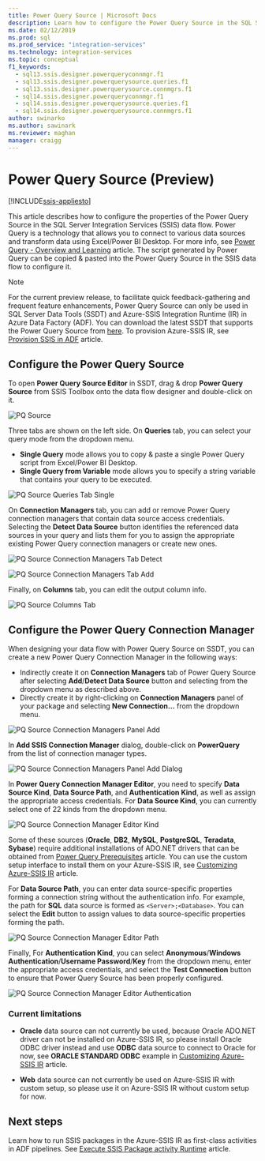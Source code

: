 ```yaml
---
title: Power Query Source | Microsoft Docs
description: Learn how to configure the Power Query Source in the SQL Server Integration Services data flow
ms.date: 02/12/2019
ms.prod: sql
ms.prod_service: "integration-services"
ms.technology: integration-services
ms.topic: conceptual
f1_keywords: 
  - sql13.ssis.designer.powerqueryconnmgr.f1
  - sql13.ssis.designer.powerquerysource.queries.f1
  - sql13.ssis.designer.powerquerysource.connmgrs.f1
  - sql14.ssis.designer.powerqueryconnmgr.f1
  - sql14.ssis.designer.powerquerysource.queries.f1
  - sql14.ssis.designer.powerquerysource.connmgrs.f1
author: swinarko
ms.author: sawinark
ms.reviewer: maghan
manager: craigg
---
```

# Power Query Source (Preview)

[!INCLUDE[ssis-appliesto](../../includes/ssis-appliesto-ssvrpluslinux-asdb-asdw-xxx.md)]



This article describes how to configure the properties of the Power Query Source in the SQL Server Integration Services (SSIS) data flow. Power Query is a technology that allows you to connect to various data sources and transform data using Excel/Power BI Desktop. For more info, see [Power Query - Overview and Learning](https://support.office.com/article/power-query-overview-and-learning-ed614c81-4b00-4291-bd3a-55d80767f81d) article. The script generated by Power Query can be copied & pasted into the Power Query Source in the SSIS data flow to configure it.
  
> [!NOTE]
> For the current preview release, to facilitate quick feedback-gathering and frequent feature enhancements, Power Query Source can only be used in SQL Server Data Tools (SSDT) and Azure-SSIS Integration Runtime (IR) in Azure Data Factory (ADF). You can download the latest SSDT that supports the Power Query Source from [here](https://docs.microsoft.com/sql/ssdt/download-sql-server-data-tools-ssdt?view=sql-server-2017). To provision Azure-SSIS IR, see [Provision SSIS in ADF](https://docs.microsoft.com/azure/data-factory/tutorial-deploy-ssis-packages-azure) article.

## Configure the Power Query Source

To open **Power Query Source Editor** in SSDT, drag & drop **Power Query Source** from SSIS Toolbox onto the data flow designer and double-click on it.  

![PQ Source](media/power-query-source/pq-source.png)

Three tabs are shown on the left side. On **Queries** tab, you can select your query mode from the dropdown menu.
-   **Single Query** mode allows you to copy & paste a single Power Query script from Excel/Power BI Desktop.
-   **Single Query from Variable** mode allows you to specify a string variable that contains your query to be executed.

![PQ Source Queries Tab Single](media/power-query-source/pq-source-queries-tab-single.png)

On **Connection Managers** tab, you can add or remove Power Query connection managers that contain data source access credentials. Selecting the **Detect Data Source** button identifies the referenced data sources in your query and lists them for you to assign the appropriate existing Power Query connection managers or create new ones.

![PQ Source Connection Managers Tab Detect](media/power-query-source/pq-source-connection-managers-tab-detect.png)

![PQ Source Connection Managers Tab Add](media/power-query-source/pq-source-connection-managers-tab-add.png)

Finally, on **Columns** tab, you can edit the output column info.

![PQ Source Columns Tab](media/power-query-source/pq-source-columns-tab.png)

## Configure the Power Query Connection Manager

When designing your data flow with Power Query Source on SSDT, you can create a new Power Query Connection Manager in the following ways:
- Indirectly create it on **Connection Managers** tab of Power Query Source after selecting **Add**/**Detect Data Source** button and selecting **<New connection...>** from the dropdown menu as described above.
- Directly create it by right-clicking on **Connection Managers** panel of your package and selecting **New Connection...** from the dropdown menu.

![PQ Source Connection Managers Panel Add](media/power-query-source/pq-source-connection-managers-panel-add.png)

In **Add SSIS Connection Manager** dialog, double-click on **PowerQuery** from the list of connection manager types.

![PQ Source Connection Managers Panel Add Dialog](media/power-query-source/pq-source-connection-managers-panel-add-dialog.png)

In **Power Query Connection Manager Editor**, you need to specify **Data Source Kind**, **Data Source Path**, and **Authentication Kind**, as well as assign the appropriate access credentials. For **Data Source Kind**, you can currently select one of 22 kinds from the dropdown menu.

![PQ Source Connection Manager Editor Kind](media/power-query-source/pq-source-connection-manager-editor-kind.png)

Some of these sources (**Oracle**, **DB2**, **MySQL**, **PostgreSQL**, **Teradata**, **Sybase**) require additional installations of ADO.NET drivers that can be obtained from [Power Query Prerequisites](https://support.office.com/article/data-source-prerequisites-power-query-6062cf52-c764-45d0-a1c6-fbf8fc05b05a) article. You can use the custom setup interface to install them on your Azure-SSIS IR, see [Customizing Azure-SSIS IR](https://docs.microsoft.com/azure/data-factory/how-to-configure-azure-ssis-ir-custom-setup) article.

For **Data Source Path**, you can enter data source-specific properties forming a connection string without the authentication info. For example, the path for **SQL** data source is formed as `<Server>;<Database>`. You can select the **Edit** button to assign values to data source-specific properties forming the path.

![PQ Source Connection Manager Editor Path](media/power-query-source/pq-source-connection-manager-editor-path.png)

Finally, For **Authentication Kind**, you can select **Anonymous**/**Windows Authentication**/**Username Password**/**Key** from the dropdown menu, enter the appropriate access credentials, and select the **Test Connection** button to ensure that Power Query Source has been properly configured.

![PQ Source Connection Manager Editor Authentication](media/power-query-source/pq-source-connection-manager-editor-authentication.png)

### Current limitations

-   **Oracle** data source can not currently be used, because Oracle ADO.NET driver can not be installed on Azure-SSIS IR, so please install Oracle ODBC driver instead and use **ODBC** data source to connect to Oracle for now, see **ORACLE STANDARD ODBC** example in [Customizing Azure-SSIS IR](https://docs.microsoft.com/azure/data-factory/how-to-configure-azure-ssis-ir-custom-setup) article.

-   **Web** data source can not currently be used on Azure-SSIS IR with custom setup, so please use it on Azure-SSIS IR without custom setup for now.

## Next steps
Learn how to run SSIS packages in the Azure-SSIS IR as first-class activities in ADF pipelines. See [Execute SSIS Package activity Runtime](https://docs.microsoft.com/azure/data-factory/how-to-invoke-ssis-package-ssis-activity) article.
